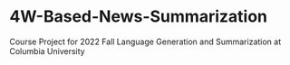 # 4W-Based-News-Summarization
Course Project for 2022 Fall Language Generation and Summarization at Columbia University
